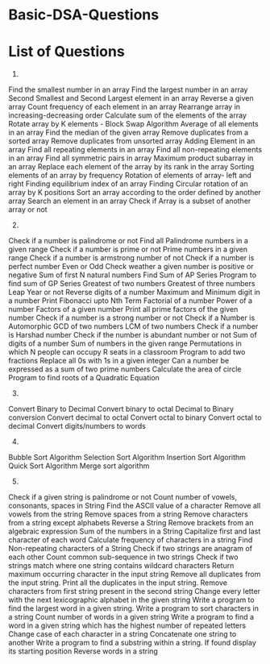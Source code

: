 # Basic-DSA-Questions
# List of Questions

1. <!-- Problems on Arrays -->

Find the smallest number in an array
Find the largest number in an array
Second Smallest and Second Largest element in an array
Reverse a given array
Count frequency of each element in an array
Rearrange array in increasing-decreasing order
Calculate sum of the elements of the array
Rotate array by K elements - Block Swap Algorithm
Average of all elements in an array
Find the median of the given array
Remove duplicates from a sorted array
Remove duplicates from unsorted array
Adding Element in an array
Find all repeating elements in an array
Find all non-repeating elements in an array
Find all symmetric pairs in array
Maximum product subarray in an array
Replace each element of the array by its rank in the array
Sorting elements of an array by frequency
Rotation of elements of array- left and right
Finding equilibrium index of an array
Finding Circular rotation of an array by K positions
Sort an array according to the order defined by another array
Search an element in an array
Check if Array is a subset of another array or not

2. <!-- Problems on Numbers -->

Check if a number is palindrome or not
Find all Palindrome numbers in a given range
Check if a number is prime or not
Prime numbers in a given range
Check if a number is armstrong number of not
Check if a number is perfect number
Even or Odd
Check weather a given number is positive or negative
Sum of first N natural numbers
Find Sum of AP Series
Program to find sum of GP Series
Greatest of two numbers
Greatest of three numbers
Leap Year or not
Reverse digits of a number
Maximum and Minimum digit in a number
Print Fibonacci upto Nth Term
Factorial of a number
Power of a number
Factors of a given number
Print all prime factors of the given number
Check if a number is a strong number or not
Check if a Number is Automorphic
GCD of two numbers
LCM of two numbers
Check if a number is Harshad number
Check if the number is abundant number or not
Sum of digits of a number
Sum of numbers in the given range
Permutations in which N people can occupy R seats in a classroom
Program to add two fractions
Replace all 0s with 1s in a given integer
Can a number be expressed as a sum of two prime numbers
Calculate the area of circle
Program to find roots of a Quadratic Equation

3. <!-- Problems on Number System -->

Convert Binary to Decimal
Convert binary to octal
Decimal to Binary conversion
Convert decimal to octal
Convert octal to binary
Convert octal to decimal
Convert digits/numbers to words

4. <!-- Problems on Sorting -->

Bubble Sort Algorithm
Selection Sort Algorithm
Insertion Sort Algorithm
Quick Sort Algorithm
Merge sort algorithm

5. <!-- Problems on String -->

Check if a given string is palindrome or not
Count number of vowels, consonants, spaces in String
Find the ASCII value of a character
Remove all vowels from the string
Remove spaces from a string
Remove characters from a string except alphabets
Reverse a String
Remove brackets from an algebraic expression
Sum of the numbers in a String
Capitalize first and last character of each word
Calculate frequency of characters in a string
Find Non-repeating characters of a String
Check if two strings are anagram of each other
Count common sub-sequence in two strings
Check if two strings match where one string contains wildcard characters
Return maximum occurring character in the input string
Remove all duplicates from the input string.
Print all the duplicates in the input string.
Remove characters from first string present in the second string
Change every letter with the next lexicographic alphabet in the given string
Write a program to find the largest word in a given string.
Write a program to sort characters in a string
Count number of words in a given string
Write a program to find a word in a given string which has the highest number of repeated letters
Change case of each character in a string
Concatenate one string to another
Write a program to find a substring within a string. If found display its starting position
Reverse words in a string
